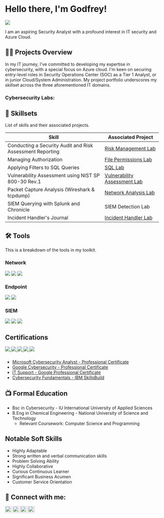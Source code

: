 # Hello there, I'm Godfrey!
<a href="https://linkedin.com/in/godfreyndlovu"><img src="https://img.shields.io/badge/-LinkedIn-0072b1?&style=for-the-badge&logo=linkedin&logoColor=white" /></a>

I am an aspiring Security Analyst with a profound interest in IT security and Azure Cloud.

<h2> 👨‍💻 Projects Overview </h2>

In my IT journey, I've committed to developing my expertise in cybersecurity, with a special focus on Azure cloud. I'm keen on securing entry-level roles in Security Operations Center (SOC) as a Tier 1 Analyst, or in junior Cloud/System Administration.
My project portfolio underscores my skillset across the three aforementioned IT domains.
  
<h3> Cybersecurity Labs:</h3>
<h2> 🧰 Skillsets </h2>

List of skills and their associated projects.

| Skill                                         | Associated Project         |
|-----------------------------------------------|----------------------------|
| Conducting a Security Audit and Risk Assessment Reporting          | <a href="https://github.com/godfreyndlovu/Risk-Management-Lab/blob/main/README.md">Risk Management Lab</a>|
| Managing Authorization | <a href="https://github.com/godfreyndlovu/Managing-Authorization/blob/main/README.md">File Permissions Lab</a>|
| Applying Filters to SQL Queries         | <a href="https://github.com/godfreyndlovu/Applying-filters-to-SQL-queries/blob/main/README.md">SQL Lab</a>|
| Vulnerability Assessment using NIST SP 800-30 Rev.1      | <a href="https://github.com/godfreyndlovu/Conducting-a-Vulnerability-Assessment/blob/main/README.md">Vulnerability Assessment Lab</a>|
| Packet Capture Analysis (Wireshark & tcpdump)                  |<a href="https://github.com/godfreyndlovu/Network-Analysis-Lab/tree/main">Network Analysis Lab</a>|
| SIEM Querying with Splunk and Chronicle | SIEM Detection Lab|
| Incident Handler's Journal      | <a href="https://github.com/godfreyndlovu/Incident-Handler-Journal/blob/main/README.md">Incident Handler Lab</a>|

<h2> 🛠️ Tools </h2>

This is a breakdown of the tools in my toolkit.

### Network
<div>
    <img src="https://img.shields.io/badge/-Wireshark-1679A7?&style=for-the-badge&logo=Wireshark&logoColor=white" />
    <img src="https://img.shields.io/badge/-Suricata-EF3B2D?&style=for-the-badge&logo=Suricata&logoColor=white" />
    <img src="https://img.shields.io/badge/-Zeek-777BB4?&style=for-the-badge&logo=Zeek&logoColor=white" />
</div>

### Endpoint
<div>
    <img src="https://img.shields.io/badge/-Microsoft_Defender_for_Endpoint-00A4EF?&style=for-the-badge&logo=Microsoft&logoColor=white" />
    <img src="https://img.shields.io/badge/-Velociraptor-4B275F?&style=for-the-badge&logo=Velociraptor&logoColor=white" />
</div>

### SIEM
<div>
    <img src="https://img.shields.io/badge/-Microsoft_Sentinel-0078D4?&style=for-the-badge&logo=Microsoft&logoColor=white" />
    <img src="https://img.shields.io/badge/-Splunk-000000?&style=for-the-badge&logo=Splunk&logoColor=white" />
    <img src="https://img.shields.io/badge/-Elastic-005571?&style=for-the-badge&logo=Elastic&logoColor=white" />
</div>

## Certifications
  
<div>
<a href="https://www.credly.com/badges/19126e04-48db-456e-b00e-3ddb1fb96be1/linked_in_profile"><img src="https://img.shields.io/badge/-Security%2B-FF0000?&style=for-the-badge&logo=CompTIA&logoColor=white" />
<a href="https://learn.microsoft.com/api/credentials/share/en-gb/GodfreyNdlovu-1155/DA236E05AC868E6D?sharingId=4A8D1C963BE0F953"><img src="https://img.shields.io/badge/SC--900:_Microsoft%20Security,%20Compliance,%20and%20Identity-blue?style=for-the-badge&logo=microsoft" />
<a href="https://learn.microsoft.com/api/credentials/share/en-gb/GodfreyNdlovu-1155/FBD585E1AC547568?sharingId=4A8D1C963BE0F953"><img src="https://img.shields.io/badge/AZ--900:_Azure%20Fundamentals-blue?style=for-the-badge&logo=microsoft" />
<a href="https://learn.microsoft.com/api/credentials/share/en-us/GodfreyNdlovu-1155/4BE5C64F76B8E755?sharingId"><img src="https://img.shields.io/badge/AI--900:_Azure%20AI%20Fundamentals-blue?style=for-the-badge&logo=microsoft" />
<a href="https://learn.microsoft.com/api/credentials/share/en-us/GodfreyNdlovu-1155/7BD65636E13DC46A?sharingId=4A8D1C963BE0F953"><img src="https://img.shields.io/badge/DP--900:_Azure%20Data%20Fundamentals-blue?style=for-the-badge&logo=microsoft" />
</div>
<h3> </h3>  

- [Microsoft Cybersecurity Analyst - Professional Certificate](https://www.coursera.org/account/accomplishments/specialization/certificate/NH83BQC8BFV3)
- [Google Cybersecurity - Professional Certificate](https://www.credly.com/badges/77358e83-217a-49c2-a6a9-00b5503c4584/public_url)
- [IT Support - Google Professional Certificate](https://www.credly.com/badges/d9627348-3f37-4dd3-84ee-bda9740eccbf/public_url)
- [Cybersecurity Fundamentals - IBM SkillsBuild](https://www.credly.com/badges/a5cd010c-180c-491a-8fc5-d32b7efdf20c/public_url)
<h2> </h2>

<h2>📺 Formal Education</h2>

- Bsc in Cybersecurity - IU International University of Applied Sciences
- B.Eng in Chemical Engineering - National University of Science and Technology
  - Relevant Coursework: Computer Science and Programming


## Notable Soft Skills
- Highly Adaptable
- Strong written and verbal communication skills
- Problem Solving Ability 
- Highly Collaborative
- Curious Continuous Learner
- Significant Business Acumen
- Customer Service Orientation

<h2> 🤳 Connect with me:</h2>

[<img align="left" alt="JoshMadakor | YouTube" width="22px" src="https://cdn.jsdelivr.net/npm/simple-icons@v3/icons/youtube.svg" />][youtube]
[<img align="left" alt="JoshMadakor | Twitter" width="22px" src="https://cdn.jsdelivr.net/npm/simple-icons@v3/icons/twitter.svg" />][twitter]
[<img align="left" alt="JoshMadakor | LinkedIn" width="22px" src="https://cdn.jsdelivr.net/npm/simple-icons@v3/icons/linkedin.svg" />][linkedin]
[<img align="left" alt="JoshMakador | Email" width="22px" src="https://cdn.jsdelivr.net/npm/simple-icons@v3/icons/gmail.svg" />][Email]

[twitter]: https://twitter.com/godfreyndlovu3
[youtube]: https://www.youtube.com/@securitysentinel
[Email]: mailto:ndlovugodfrey0@gmail.com
[linkedin]: https://linkedin.com/in/godfreyndlovu

<!--
**joshmadakor1/joshmadakor1** is a ✨ _special_ ✨ repository because its `README.md` (this file) appears on your GitHub profile.
